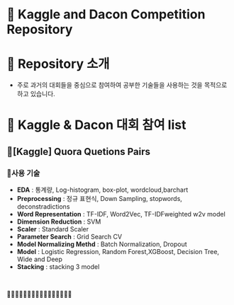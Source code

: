 # 💬 Kaggle and Dacon Competition Repository


# 💬 Repository 소개
  * 주로 과거의 대회들을 중심으로 참여하여 공부한 기술들을 사용하는 것을 목적으로 하고 있습니다.


# 💬 Kaggle & Dacon 대회 참여 list

## **👻[Kaggle] Quora Quetions Pairs**

### 🥰**사용 기술**
  - **EDA** : 통계량, Log-histogram, box-plot, wordcloud,barchart 
  - **Preprocessing** : 정규 표현식, Down Sampling, stopwords, deconstradictions
  - **Word Representation** : TF-IDF, Word2Vec, TF-IDFweighted w2v model
  - **Dimension Reduction** : SVM
  - **Scaler** : Standard Scaler
  - **Parameter Search** : Grid Search CV
  - **Model Normalizing Methd** : Batch Normalization, Dropout
  - **Model** : Logistic Regression, Random Forest,XGBoost, Decision Tree, Wide and Deep
  - **Stacking** : stacking 3 model


<br>

💬🥰😎🤑👻🥳😄👩‍🏫🤡👨‍🏫🤑🤬😬🙂